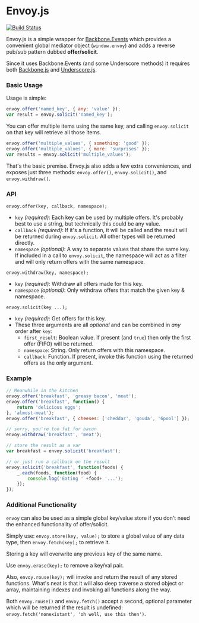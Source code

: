 # Envoy.js

[![Build Status](https://api.travis-ci.org/aMoniker/Envoy.js.png)](https://api.travis-ci.org/aMoniker/Envoy.js)

Envoy.js is a simple wrapper for [Backbone.Events](http://backbonejs.org/#Events) which provides a convenient global mediator object (`window.envoy`) and adds a reverse pub/sub pattern dubbed __offer/solicit__.

Since it uses Backbone.Events (and some Underscore methods) it requires both [Backbone.js](http://backbonejs.org/) and [Underscore.js](http://underscorejs.org/).

### Basic Usage
Usage is simple:

```javascript
envoy.offer('named_key', { any: 'value' });
var result = envoy.solicit('named_key');
```

You can offer multiple items using the same key, and calling `envoy.solicit` on that key will retrieve all those items.

```javascript
envoy.offer('multiple_values', { something: 'good' });
envoy.offer('multiple_values', { more: 'surprises' });
var results = envoy.solicit('multiple_values');
```

That's the basic premise. Envoy.js also adds a few extra conveniences, and exposes just three methods: `envoy.offer()`, `envoy.solicit()`, and `envoy.withdraw()`.

### API

`envoy.offer(key, callback, namespace);`
- `key` _(required)_: Each key can be used by multiple offers. It's probably best to use a string, but technically this could be any value.
- `callback` _(required)_: If it's a function, it will be called and the result will be returned during `envoy.solicit`. All other types will be returned directly.
- `namespace` _(optional)_: A way to separate values that share the same key. If included in a call to `envoy.solicit`, the namespace will act as a filter and will only return offers with the same namespace.

`envoy.withdraw(key, namespace);`
- `key` _(required)_: Withdraw all offers made for this key.
- `namespace` _(optional)_: Only withdraw offers that match the given key & namespace.

`envoy.solicit(key ...);`
- `key` _(required)_: Get offers for this key.
- These three arguments are all _optional_ and can be combined in _any_ order after `key`:
  - `first_result`: Boolean value. If present (and `true`) then only the first offer (FIFO) will be returned.
  - `namespace`: String. Only return offers with this namespace.
  - `callback`: Function. If present, invoke this function using the returned offers as the only argument.

### Example

```javascript
// Meanwhile in the kitchen
envoy.offer('breakfast', 'greasy bacon', 'meat');
envoy.offer('breakfast', function() {
    return 'delicious eggs';
}, 'almost-meat');
envoy.offer('breakfast', { cheeses: ['cheddar', 'gouda', '6pool'] });

// sorry, you're too fat for bacon
envoy.withdraw('breakfast', 'meat');

// store the result as a var
var breakfast = envoy.solicit('breakfast');

// or just run a callback on the result
envoy.solicit('breakfast', function(foods) {
    _.each(foods, function(food) {
        console.log('Eating ' +food+ '...');
    });
});
```

### Additional Functionality

`envoy` can also be used as a simple global key/value store if you don't need the enhanced functionality of offer/solicit.

Simply use: `envoy.store(key, value);` to store a global value of any data type, then `envoy.fetch(key);` to retrieve it.

Storing a key will overwrite any previous key of the same name.

Use `envoy.erase(key);` to remove a key/val pair.

Also, `envoy.rouse(key);` will invoke and return the result of any stored functions. What's neat is that it will also deep traverse a stored object or array, maintaining indexes and invoking all functions along the way.

Both `envoy.rouse()` and `envoy.fetch()` accept a second, optional parameter which will be returned if the result is undefined: `envoy.fetch('nonexistant', 'oh well, use this then')`.